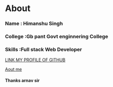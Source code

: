 # About

###  Name : Himanshu Singh
### College :Gb pant Govt enginnering College
### Skills :Full stack Web Developer

[LINK MY PROFILE OF GITHUB](https://github.com/Himanshusinghofficial)

[Aout me](https://www.instagram.com/himanshusingh881042/)

#### Thanks arnav sir